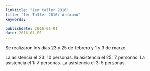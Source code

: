 ```yaml
---
linktitle: "1er taller 2016"
title: "1er Taller 2016: Arduino"
keywords: 

publishdate: 2016-01-01
date: 2016-01-01
---
```


Se realizaron los días 23 y 25 de febrero y 1 y 3 de marzo.

La asistencia el 23: 10 personas.
la asistencia el 25: 7 personas.
La asistencia el 1:  7 personas.
La asistencia el 3: 5 personas.
